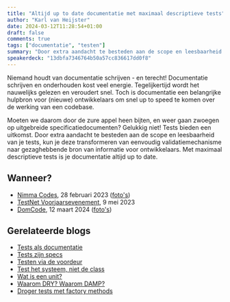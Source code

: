 ```yaml
---
title: "Altijd up to date documentatie met maximaal descriptieve tests"
author: "Karl van Heijster"
date: 2024-03-12T11:28:54+01:00
draft: false
comments: true
tags: ["documentatie", "testen"]
summary: "Door extra aandacht te besteden aan de scope en leesbaarheid van je tests, kun je deze transformeren van eenvoudig validatiemechanisme naar gezaghebbende bron van informatie voor ontwikkelaars. Met maximaal descriptieve tests is je documentatie altijd up to date."
speakerdeck: "13dbfa7346764b50a57cc836617dd0f8"
---
```


Niemand houdt van documentatie schrijven - en terecht! Documentatie schrijven en onderhouden kost veel energie. Tegelijkertijd wordt het nauwelijks gelezen en veroudert snel. Toch is documentatie een belangrijke hulpbron voor (nieuwe) ontwikkelaars om snel up to speed te komen over de werking van een codebase.


Moeten we daarom door de zure appel heen bijten, en weer gaan zwoegen op uitgebreide specificatiedocumenten? Gelukkig niet! Tests bieden een uitkomst. Door extra aandacht te besteden aan de scope en leesbaarheid van je tests, kun je deze transformeren van eenvoudig validatiemechanisme naar gezaghebbende bron van informatie voor ontwikkelaars. Met maximaal descriptieve tests is je documentatie altijd up to date.


## Wanneer?


- [Nimma Codes](https://www.nimma.codes/), 28 februari 2023 ([foto's](https://www.meetup.com/nimma-codes-meetup-group/photos/33300229/))
- [TestNet Voorjaarsevenement](https://www.testnet.org/), 9 mei 2023
- [DomCode](https://www.meetup.com/nl-NL/domcode/), 12 maart 2024 ([foto's](https://www.meetup.com/domcode/photos/34334930/))


## Gerelateerde blogs


- [Tests als documentatie](/blog/22/09/tests-als-documentatie/)
- [Tests zijn specs](/blog/22/12/tests-zijn-specs/)
- [Testen via de voordeur](/blog/22/06/testen-via-de-voordeur/)
- [Test het systeem, niet de class](/blog/22/11/test-het-systeem-niet-de-class/)
- [Wat is een unit?](/blog/22/11/wat-is-een-unit/)
- [Waarom DRY? Waarom DAMP?](/blog/23/02/waarom-dry-waarom-damp/)
- [Droger tests met factory methods](/blog/21/09/droger-tests-met-factory-methods/)
